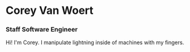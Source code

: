 # Corey Van Woert
### Staff Software Engineer

Hi! I'm Corey. I manipulate lightning inside of machines with my fingers.